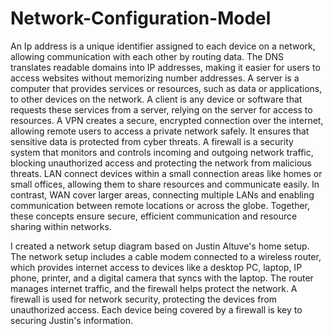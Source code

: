 # Network-Configuration-Model
An Ip address is a unique identifier assigned to each device on a network, allowing communication with each other by routing data. The DNS translates readable domains into IP addresses, making it easier for users to access websites without memorizing number addresses. A server is a computer that provides services or resources, such as data or applications, to other devices on the network. A client is any device or software that requests these services from a server, relying on the server for access to resources. A VPN creates a secure, encrypted connection over the internet, allowing remote users to access a private network safely. It ensures that sensitive data is protected from cyber threats. A firewall is a security system that monitors and controls incoming and outgoing network traffic, blocking unauthorized access and protecting the network from malicious threats. LAN connect devices within a small connection areas like homes or small offices, allowing them to share resources and communicate easily. In contrast, WAN cover larger areas, connecting multiple LANs and enabling communication between remote locations or across the globe. Together, these concepts ensure secure, efficient communication and resource sharing within networks.

I created a network setup diagram based on Justin Altuve's home setup. The network setup includes a cable modem connected to a wireless router, which provides internet access to devices like a desktop PC, laptop, IP phone, printer, and a digital camera that syncs with the laptop. The router manages internet traffic, and the firewall helps protect the network. A firewall is used for network security, protecting the devices from unauthorized access. Each device being covered by a firewall is key to securing Justin's information.
